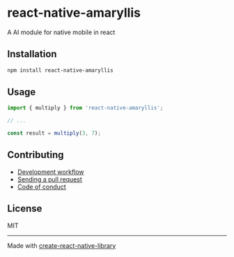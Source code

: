 # react-native-amaryllis

A AI module for native mobile in react

## Installation


```sh
npm install react-native-amaryllis
```


## Usage


```js
import { multiply } from 'react-native-amaryllis';

// ...

const result = multiply(3, 7);
```


## Contributing

- [Development workflow](CONTRIBUTING.md#development-workflow)
- [Sending a pull request](CONTRIBUTING.md#sending-a-pull-request)
- [Code of conduct](CODE_OF_CONDUCT.md)

## License

MIT

---

Made with [create-react-native-library](https://github.com/callstack/react-native-builder-bob)
